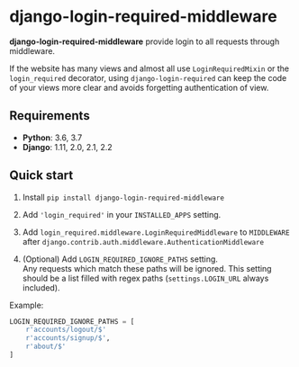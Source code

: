 django-login-required-middleware
==============

**django-login-required-middleware** provide login to all requests through middleware.

If the website has many views and almost all use 
`LoginRequiredMixin` or the `login_required` decorator, using `django-login-required` 
can keep the code of your views more clear and avoids forgetting authentication of view.

Requirements
------------

* **Python**: 3.6, 3.7
* **Django**: 1.11, 2.0, 2.1, 2.2

Quick start
-----------

1. Install `pip install django-login-required-middleware`
2. Add `'login_required'` in your `INSTALLED_APPS` setting.
3. Add `login_required.middleware.LoginRequiredMiddleware` to `MIDDLEWARE` after 
`django.contrib.auth.middleware.AuthenticationMiddleware`

4. (Optional) Add `LOGIN_REQUIRED_IGNORE_PATHS` setting.  
Any requests which match these paths will be ignored. This setting should be a list filled with 
regex paths (`settings.LOGIN_URL` always included).    

Example:

```python
LOGIN_REQUIRED_IGNORE_PATHS = [
    r'accounts/logout/$'
    r'accounts/signup/$',
    r'about/$'
]
```

